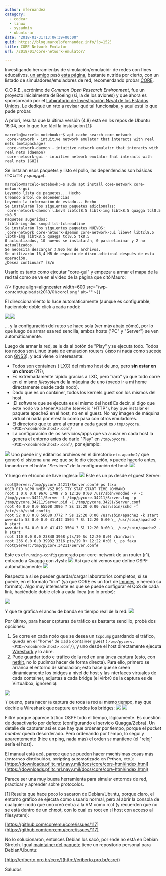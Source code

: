 ```yaml
---
author: mfernandez
category:
  - codear
  - linux
  - sysadmin
  - ubuntu-ar
date: "2018-01-31T13:06:39+00:00"
guid: https://blog.marcelofernandez.info/?p=1523
title: CORE Network Emulator
url: /2018/01/core-network-emulator/

---
```

Investigando herramientas de simulación/emulación de redes con fines educativos, [un amigo](http://bitnegro.blogspot.com.ar/) pasó [esta página](http://www.brianlinkletter.com/open-source-network-simulators/), bastante nutrida por cierto, con un listado de simuladores/emuladores de red, recomendando probar [CORE](https://www.nrl.navy.mil/itd/ncs/products/core).

C.O.R.E., acrónimo de _Common Open Research Environment_, fue un proyecto inicialmente de Boeing (sí, la de los aviones) y que ahora es sponsoreado por el [Laboratorio de Investigación Naval de los Estados Unidos](https://www.nrl.navy.mil/). Le dediqué un rato a revisar qué tal funcionaba, y aquí está lo que pude probar.

A priori, resulta que la última versión (4.8) está en los repos de Ubuntu 16.04, por lo que fue fácil la instalación \[1\]:

```
marcelo@marcelo-notebook:~$ apt-cache search core-network
 core-network - intuitive network emulator that interacts with real nets (metapackage)
 core-network-daemon - intuitive network emulator that interacts with real nets (daemon)
 core-network-gui - intuitive network emulator that interacts with real nets (GUI)

```

Se instalan esos paquetes y listo el pollo, las dependencias son básicas (TCL/TK y quagga):

```
marcelo@marcelo-notebook:~$ sudo apt install core-network core-network-gui
Leyendo lista de paquetes... Hecho
Creando árbol de dependencias
Leyendo la información de estado... Hecho
Se instalarán los siguientes paquetes adicionales:
 core-network-daemon libev4 libtcl8.5 libtk-img libtk8.5 quagga tcl8.5 tk8.5
Paquetes sugeridos:
 libtk-img-doc snmpd tcl-tclreadline
Se instalarán los siguientes paquetes NUEVOS:
 core-network core-network-daemon core-network-gui libev4 libtcl8.5 libtk-img libtk8.5 quagga tcl8.5 tk8.5
0 actualizados, 10 nuevos se instalarán, 0 para eliminar y 2 no actualizados.
Se necesita descargar 3.905 kB de archivos.
Se utilizarán 16,4 MB de espacio de disco adicional después de esta operación.
¿Desea continuar? [S/n]

```

Usarlo es tanto como ejecutar "core-gui" y empezar a armar el mapa de la red tal como se ve en el video de la página que citó Mauro:

{{< figure align=aligncenter width=600 src="/wp-content/uploads/2018/01/core1.png" alt="" >}}

El direccionamiento lo hace automáticamente (aunque es configurable, haciéndole doble click a cada nodo):

[![](/wp-content/uploads/2018/01/core2.png)](/wp-content/uploads/2018/01/core2.png)[![](/wp-content/uploads/2018/01/core3.png)](/wp-content/uploads/2018/01/core3.png)

... y la configuración del ruteo se hace sola (ver más abajo cómo), por lo que luego de armar esa red sencilla, ambos hosts ("PC" y "Server") se ven automáticamente.

Luego de armar la red, se le da al botón de "Play" y se ejecuta todo. Todos los nodos son Linux (nada de emulación routers Cisco ni nada como sucede con [GNS3](https://www.gns3.com/)), y acá viene lo interesante:

- Todos son containers ( [LXC](https://linuxcontainers.org/)) del mismo host de uno, pero **sin estar en un chroot** (?!?),
- Es extremadamente rápido gracias a LXC, pero "raro" ya que todo corre en el mismo _filesystem_ de la máquina de uno (puedo ir a mi home directamente desde cada nodo).
- Dado que es un container, todos los kernels guest son los mismos del host.
- ¡El software que se ejecuta es el mismo del host! Es decir, si digo que este nodo va a tener Apache (servicio "HTTP"), hay que instalar el paquete apache2 en el host, no en el guest. No hay imagen de máquina virtual ni nada por el estilo como pasa con otros emuladores.
- El directorio que te abre al entrar a cada guest es `/tmp/pycore.<PID>/<nombredelhost>.conf/`
- La configuración de los servicios/apps que va a usar en cada host la genera el entorno antes de darle "Play" en `/tmp/pycore.<PID>/<nombredelhost>.conf/`, por ejemplo:

[![](/wp-content/uploads/2018/01/core4.png)](/wp-content/uploads/2018/01/core4.png) Uno puede ir y editar los archivos en el directorio `etc.apache2/` que generó el sistema una vez que se le dio ejecución, o puede hacerlo antes, tocando en el botón "Services" de la configuración del host: [![](/wp-content/uploads/2018/01/core5-300x159.png)](/wp-content/uploads/2018/01/core5.png)

Y luego en el ícono de llave inglesa: [![](/wp-content/uploads/2018/01/core6.png)](/wp-content/uploads/2018/01/core6.png)
Este es un ps desde el guest Server:

```
root@Server:/tmp/pycore.34211/Server.conf# ps faxu
USER PID %CPU %MEM VSZ RSS TTY STAT START TIME COMMAND
root 1 0.0 0.0 9676 1708 ? S 12:20 0:00 /usr/sbin/vnoded -v -c /tmp/pycore.34211/Server -l /tmp/pycore.34211/Server.log -p /tmp/pycore.34211/Server.pid -C /tmp/pycore.34211/Server.conf
root 46 0.0 0.0 65508 3096 ? Ss 12:20 0:00 /usr/sbin/sshd -f /etc/ssh/sshd_config
root 52 0.0 0.0 56680 3772 ? Ss 12:20 0:00 /usr/sbin/apache2 -k start
www-data 53 0.0 0.0 411412 3504 ? Sl 12:20 0:00 \_ /usr/sbin/apache2 -k start
www-data 54 0.0 0.0 411412 3504 ? Sl 12:20 0:00 \_ /usr/sbin/apache2 -k start
root 110 0.0 0.0 23848 3968 pts/19 Ss 12:20 0:00 /bin/bash
root 236 0.0 0.0 39932 3316 pts/19 R+ 12:22 0:00 \_ ps faxu
root@Server:/tmp/pycore.34211/Server.conf#
```

Este es el `running-config` generado por core-network de un router (r1), entrando a Quagga con vtysh: [![](/wp-content/uploads/2018/01/core7.png)](/wp-content/uploads/2018/01/core7.png) Así que ahí vemos que define OSPF automáticamente:
[![](/wp-content/uploads/2018/01/core8-300x191.png)](/wp-content/uploads/2018/01/core8.png)

Respecto a si se pueden guardar/cargar laboratorios completos, sí se puede, en el formato "imn" (ya que CORE es un fork de [Imunes](http://www.imunes.net/), y heredó su formato). Algo muy interesante es que se puede configurar el QoS de cada link, haciéndole doble click a cada línea (no lo probé):

[![](/wp-content/uploads/2018/01/core9.png)](/wp-content/uploads/2018/01/core9.png)

Y que te grafica el ancho de banda en tiempo real de la red: [![](/wp-content/uploads/2018/01/core10-300x219.png)](/wp-content/uploads/2018/01/core10.png)

Por último, para hacer capturas de tráfico es bastante sencillo, probé dos opciones:

1. Se corre en cada nodo que se desea un `tcpdump` guardando el tráfico, queda en el "home" de cada container guest ( `/tmp/pycore.<PID>/<nombredelhost>.conf/`), y uno desde el host directamente ejecuta [Wireshark](https://www.wireshark.org/) y lo abre.
1. Pude guardar todo el tráfico de la red en una única captura (esto, con [netkit](http://wiki.netkit.org/index.php/Main_Page), no lo pudimos hacer de forma directa). Para ello, primero se arranca el entorno de simulación; esto hace que se creen dinámicamente los bridges a nivel de host y las interfaces virtuales de cada container, adjuntas a cada bridge (el virbr0 de la captura es de Virtualbox, ignórenlo):

[![](/wp-content/uploads/2018/01/core11.png)](/wp-content/uploads/2018/01/core11.png)

Y bueno, para hacer la captura de toda la red al mismo tiempo, hay que decirle a Wireshark que capture en todos los bridges: [![](/wp-content/uploads/2018/01/core12-300x148.png)](/wp-content/uploads/2018/01/core12.png) [![](/wp-content/uploads/2018/01/core13-300x165.png)](/wp-content/uploads/2018/01/core13.png)

Filtré porque aparece tráfico OSPF todo el tiempo, lógicamente. Es cuestión de desactivarlo por defecto (configurando el servicio Quagga/Zebra). Un detalle de capturar así es que hay que ordenar por tiempo, porque el _packet number_ queda desordenado. Pero ordenando por tiempo, lo seguí y aparentemente (hice un ping, nada más) el orden se mantiene (el "reloj" sería el host).

El manual está acá, parece que se pueden hacer muchísimas cosas más (entornos distribuidos, scripting automatizado en Python, etc.):
[https://downloads.pf.itd.nrl.navy.mil/docs/core/core-html/index.html](https://downloads.pf.itd.nrl.navy.mil/docs/core/core-html/index.html)

Parece ser una muy buena herramienta para simular entornos de red, practicar y aprender sobre protocolos.

\[1\] Resulta que hace poco lo sacaron de Debian/Ubuntu, porque claro, el entorno gráfico se ejecuta como usuario normal, pero al abrir la consola de cualquier nodo que uno creó entra a la VM como root (y recuerden que no se está dentro de un chroot, con lo cual es root en el host con acceso al filesystem):

[https://github.com/coreemu/core/issues/117](https://github.com/coreemu/core/issues/117)

No lo solucionaron, entonces Debian los sacó, por ende no está en Debian Stretch. Igual [maintainer del paquete](http://eriberto.pro.br/site/) tiene un repositorio personal para Debian/Ubuntu:

[http://eriberto.pro.br/core/](http://eriberto.pro.br/core/)

Saludos
